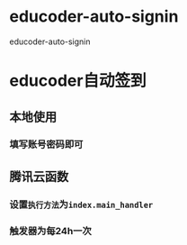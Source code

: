 # educoder-auto-signin
educoder-auto-signin
# educoder自动签到

## 本地使用
### 填写账号密码即可

## 腾讯云函数
### 设置`执行方法`为`index.main_handler`
### 触发器为每24h一次
